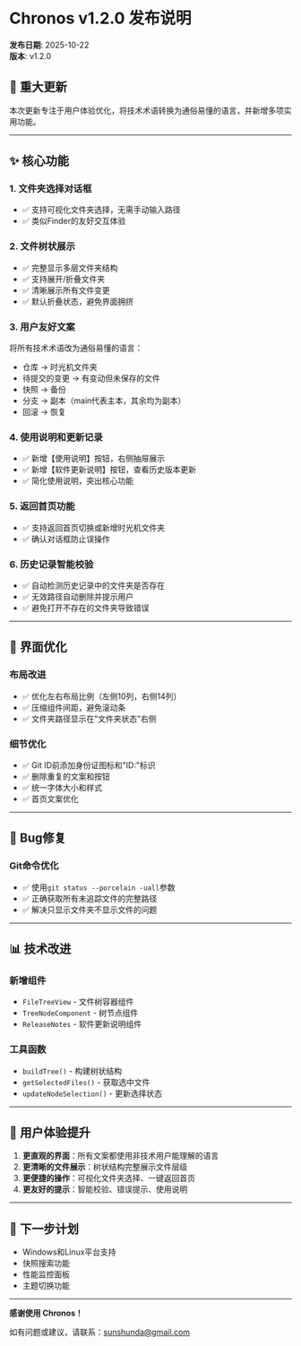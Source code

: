 # Chronos v1.2.0 发布说明

**发布日期**: 2025-10-22  
**版本**: v1.2.0

## 🎉 重大更新

本次更新专注于用户体验优化，将技术术语转换为通俗易懂的语言，并新增多项实用功能。

---

## ✨ 核心功能

### 1. 文件夹选择对话框
- ✅ 支持可视化文件夹选择，无需手动输入路径
- ✅ 类似Finder的友好交互体验

### 2. 文件树状展示
- ✅ 完整显示多层文件夹结构
- ✅ 支持展开/折叠文件夹
- ✅ 清晰展示所有文件变更
- ✅ 默认折叠状态，避免界面拥挤

### 3. 用户友好文案
将所有技术术语改为通俗易懂的语言：
- 仓库 → 时光机文件夹
- 待提交的变更 → 有变动但未保存的文件
- 快照 → 备份
- 分支 → 副本（main代表主本，其余均为副本）
- 回滚 → 恢复

### 4. 使用说明和更新记录
- ✅ 新增【使用说明】按钮，右侧抽屉展示
- ✅ 新增【软件更新说明】按钮，查看历史版本更新
- ✅ 简化使用说明，突出核心功能

### 5. 返回首页功能
- ✅ 支持返回首页切换或新增时光机文件夹
- ✅ 确认对话框防止误操作

### 6. 历史记录智能校验
- ✅ 自动检测历史记录中的文件夹是否存在
- ✅ 无效路径自动删除并提示用户
- ✅ 避免打开不存在的文件夹导致错误

---

## 🔧 界面优化

### 布局改进
- ✅ 优化左右布局比例（左侧10列，右侧14列）
- ✅ 压缩组件间距，避免滚动条
- ✅ 文件夹路径显示在"文件夹状态"右侧

### 细节优化
- ✅ Git ID前添加身份证图标和"ID:"标识
- ✅ 删除重复的文案和按钮
- ✅ 统一字体大小和样式
- ✅ 首页文案优化

---

## 🐛 Bug修复

### Git命令优化
- ✅ 使用`git status --porcelain -uall`参数
- ✅ 正确获取所有未追踪文件的完整路径
- ✅ 解决只显示文件夹不显示文件的问题

---

## 📊 技术改进

### 新增组件
- `FileTreeView` - 文件树容器组件
- `TreeNodeComponent` - 树节点组件
- `ReleaseNotes` - 软件更新说明组件

### 工具函数
- `buildTree()` - 构建树状结构
- `getSelectedFiles()` - 获取选中文件
- `updateNodeSelection()` - 更新选择状态

---

## 🎯 用户体验提升

1. **更直观的界面**：所有文案都使用非技术用户能理解的语言
2. **更清晰的文件展示**：树状结构完整展示文件层级
3. **更便捷的操作**：可视化文件夹选择、一键返回首页
4. **更友好的提示**：智能校验、错误提示、使用说明

---

## 📝 下一步计划

- Windows和Linux平台支持
- 快照搜索功能
- 性能监控面板
- 主题切换功能

---

**感谢使用 Chronos！**

如有问题或建议，请联系：sunshunda@gmail.com
